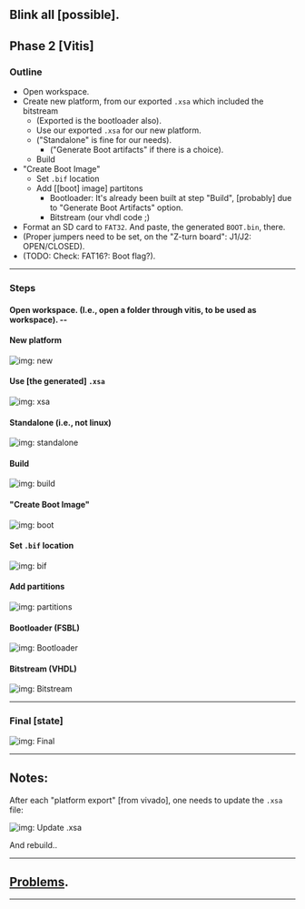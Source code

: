 ## Blink all [possible].
## Phase 2 [Vitis]

### Outline

* Open workspace.
* Create new platform, from our exported `.xsa` which included the bitstream
    * (Exported is the bootloader also).
    * Use our exported `.xsa` for our new platform.
    * ("Standalone" is fine for our needs).
       * ("Generate Boot artifacts" if there is a choice).
   * Build
* "Create Boot Image"
    * Set `.bif` location
    * Add [[boot] image] partitons
        * Bootloader: It's already been built at step "Build", [probably] due to "Generate Boot Artifacts" option.
        * Bitstream (our vhdl code ;)
* Format an SD card to `FAT32`. And paste, the generated `BOOT.bin`, there.
* (Proper jumpers need to be set, on the "Z-turn board": J1/J2: OPEN/CLOSED).
* (TODO: Check: FAT16?: Boot flag?).

---

### Steps

#### Open workspace. (I.e., open a folder through vitis, to be used as workspace). --

#### New platform
![img: new](images/vitis/new.jpg)

#### Use [the generated] `.xsa`
![img: xsa](images/vitis/xsa.jpg)

#### Standalone (i.e., not linux)
![img: standalone](images/vitis/standalone.jpg)

#### Build
![img: build](images/vitis/build.jpg)

#### "Create Boot Image"
![img: boot](images/vitis/boot.jpg)

#### Set `.bif` location
![img: bif](images/vitis/bif.jpg)

#### Add partitions
![img: partitions](images/vitis/partitions.jpg)

#### Bootloader (FSBL)
![img: Bootloader](images/vitis/bootloader.jpg)

#### Bitstream (VHDL)
![img: Bitstream](images/vitis/bitstream.jpg)

---

### Final [state]
![img: Final](images/vitis/final.jpg)

---

## Notes:

After each "platform export" [from vivado], one needs to update the `.xsa` file:

![img: Update `.xsa`](images/vitis/xsa.2.jpg)

And rebuild..

---

## [Problems](../../../Problems.md).

---